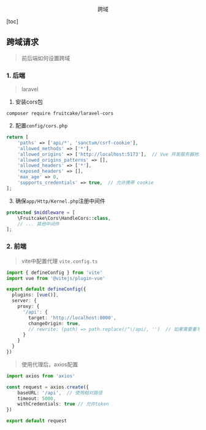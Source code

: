 <center>跨域</center>







[toc]







## 跨域请求

> 前后端如何设置跨域









### 1. 后端

> laravel

1. 安装cors包

```shell
composer require fruitcake/laravel-cors
```

2. 配置`config/cors.php`

```php
return [
    'paths' => ['api/*', 'sanctum/csrf-cookie'],
    'allowed_methods' => ['*'],
    'allowed_origins' => ['http://localhost:5173'],  // Vue 开发服务器地址
    'allowed_origins_patterns' => [],
    'allowed_headers' => ['*'],
    'exposed_headers' => [],
    'max_age' => 0,
    'supports_credentials' => true,  // 允许携带 cookie
];
```

3. 确保`app/Http/Kernel.php`注册中间件

```php
protected $middleware = [
    \Fruitcake\Cors\HandleCors::class,
    // ... 其他中间件
];
```







### 2. 前端

> vite中配置代理  `vite.config.ts`

```ts
import { defineConfig } from 'vite'
import vue from '@vitejs/plugin-vue'

export default defineConfig({
  plugins: [vue()],
  server: {
    proxy: {
      '/api': {
        target: 'http://localhost:8000',
        changeOrigin: true,
        // rewrite: (path) => path.replace(/^\/api/, '')  // 如果需要重写路径
      }
    }
  }
})
```

> 使用代理后，axios配置

```ts
import axios from 'axios'

const request = axios.create({
    baseURL: '/api',  // 使用相对路径
    timeout: 5000,
    withCredentials: true // 允许token
})

export default request
```

